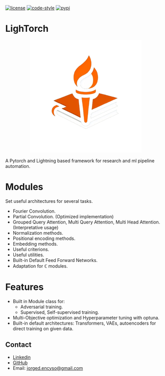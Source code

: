 [![license](https://img.shields.io/badge/License-MIT-yellow.svg)](https://opensource.org/licenses/MIT)
[![code-style](https://img.shields.io/badge/code%20style-black-000000.svg)](https://github.com/psf/black)
[![pypi](https://img.shields.io/pypi/v/lightorch)](https://pypi.org/project/lightorch)

# LighTorch

<p align="center">
  <img src="https://raw.githubusercontent.com/Jorgedavyd/LighTorch/main/docs/source/logo.png" height = 350 width = 350 />
</p>

A Pytorch and Lightning based framework for research and ml pipeline automation.

# Modules
Set useful architectures for several tasks.
- Fourier Convolution.
- Partial Convolution. (Optimized implementation)
- Grouped Query Attention, Multi Query Attention, Multi Head Attention. (Interpretative usage)
- Normalization methods.
- Positional encoding methods.
- Embedding methods.
- Useful criterions.
- Useful utilities.
- Built-in Default Feed Forward Networks.
- Adaptation for $\mathbb{C}$ modules.

# Features
- Built in Module class for:
    - Adversarial training.
    - Supervised, Self-supervised training.
- Multi-Objective optimization and Hyperparameter tuning with optuna.
- Built-in default architectures: Transformers, VAEs, autoencoders for direct training on given data.

## Contact  

- [Linkedin](https://www.linkedin.com/in/jorge-david-enciso-mart%C3%ADnez-149977265/)
- [GitHub](https://github.com/Jorgedavyd)
- Email: jorged.encyso@gmail.com
